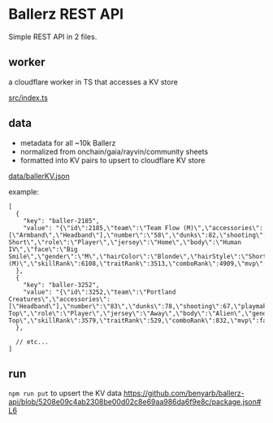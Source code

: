 # Ballerz REST API

Simple REST API in 2 files.

## worker
a cloudflare worker in TS that accesses a KV store

[src/index.ts](https://github.com/benyarb/ballerz-api/blob/main/src/index.ts)

## data
- metadata for all ~10k Ballerz
- normalized from onchain/gaia/rayvin/community sheets
- formatted into KV pairs to upsert to cloudflare KV store

[data/ballerKV.json](https://github.com/benyarb/ballerz-api/blob/main/data/ballerKV.json)

example:
```
[
  {
    "key": "baller-2185",
    "value": "{\"id\":2185,\"team\":\"Team Flow (M)\",\"accessories\":[\"Armband\",\"Headband\"],\"number\":\"58\",\"dunks\":82,\"shooting\":80,\"playmaking\":60,\"defense\":90,\"overall\":78,\"nftContract\":\"A.8b148183c28ff88f.Gaia.NFT\",\"nftID\":\"1574\",\"nftSlug\":\"A.8b148183c28ff88f.Gaia.NFT:1574\",\"hair\":\"Blonde Short\",\"role\":\"Player\",\"jersey\":\"Home\",\"body\":\"Human IV\",\"face\":\"Big Smile\",\"gender\":\"M\",\"hairColor\":\"Blonde\",\"hairStyle\":\"Short (M)\",\"skillRank\":6108,\"traitRank\":3513,\"comboRank\":4909,\"mvp\":false}"
  },
  {
    "key": "baller-3252",
    "value": "{\"id\":3252,\"team\":\"Portland Creatures\",\"accessories\":[\"Headband\"],\"number\":\"83\",\"dunks\":78,\"shooting\":67,\"playmaking\":98,\"defense\":78,\"overall\":80.25,\"nftContract\":\"A.8b148183c28ff88f.Gaia.NFT\",\"nftID\":\"7151\",\"nftSlug\":\"A.8b148183c28ff88f.Gaia.NFT:7151\",\"hair\":\"Flat Top\",\"role\":\"Player\",\"jersey\":\"Away\",\"body\":\"Alien\",\"gender\":\"M\",\"hairColor\":\"Black\",\"hairStyle\":\"Flat Top\",\"skillRank\":3579,\"traitRank\":529,\"comboRank\":832,\"mvp\":false}"
  },

  // etc...
]
```

## run 
`npm run put` to upsert the KV data
https://github.com/benyarb/ballerz-api/blob/5208e09c4ab2308be00d02c8e69aa986da6f9e8c/package.json#L6
